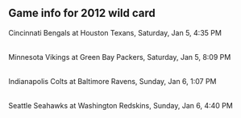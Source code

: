 ## Game info for 2012 wild card
Cincinnati Bengals at Houston Texans, Saturday, Jan 5, 4:35 PM

<br/>Minnesota Vikings at Green Bay Packers, Saturday, Jan 5, 8:09 PM

<br/>Indianapolis Colts at Baltimore Ravens, Sunday, Jan 6, 1:07 PM

<br/>Seattle Seahawks at Washington Redskins, Sunday, Jan 6, 4:40 PM

